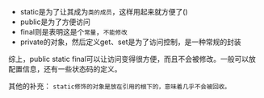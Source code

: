 * static是为了让其成为`类的成员`，这样用起来就方便了()
* public是为了方便访问
* final则是表明这是个`常量`，`不能修改`
* private的对象，然后定义get、set是为了访问控制，是一种常规的封装

综上，public static final可以让访问变得很方便，而且不会被修改。一般可以放配置信息，还有一些状态码的定义。

其他的补充：
`static修饰的对象是放在引用的根下的，意味着几乎不会被回收。`

